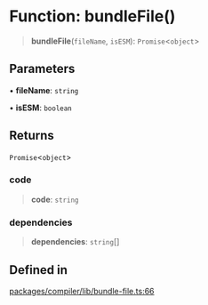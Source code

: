 # Function: bundleFile()

> **bundleFile**(`fileName`, `isESM`): `Promise`\<`object`\>

## Parameters

• **fileName**: `string`

• **isESM**: `boolean`

## Returns

`Promise`\<`object`\>

### code

> **code**: `string`

### dependencies

> **dependencies**: `string`[]

## Defined in

[packages/compiler/lib/bundle-file.ts:66](https://github.com/andreisergiu98/baeta/blob/277f62f15bfdecc05d507a84e60b62e5bc08a747/packages/compiler/lib/bundle-file.ts#L66)
